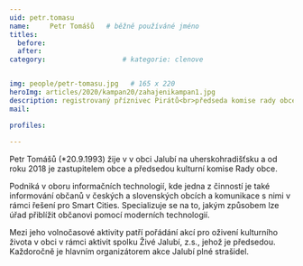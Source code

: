 ```yaml
---
uid: petr.tomasu
name:     Petr Tomášů  	# běžně používáné jméno
titles:
  before: 
  after:
category:                   # kategorie: clenove


img: people/petr-tomasu.jpg   # 165 x 220
heroImg: articles/2020/kampan20/zahajenikampan1.jpg
description: registrovaný příznivec Pirátů<br>předseda komise rady obce Jalubí, podnikatel<br>Jalubí # kratký popis, max 160 znaků
mail:

profiles:
  
---
```


Petr Tomášů (*20.9.1993) žije v v obci Jalubí na uherskohradišťsku a od roku 2018 je zastupitelem obce a předsedou kulturní komise Rady obce.

Podniká v oboru informačních technologií, kde jedna z činností je také informování občanů v českých a slovenských obcích a komunikace s nimi v rámci řešení pro Smart Cities. Specializuje se na to, jakým způsobem lze úřad přiblížit občanovi pomocí moderních technologií.

Mezi jeho volnočasové aktivity patří pořádání akcí pro oživení kulturního života v obci v rámci aktivit spolku Živé Jalubí, z.s., jehož je předsedou. Každoročně je hlavním organizátorem akce Jalubí plné strašidel.
